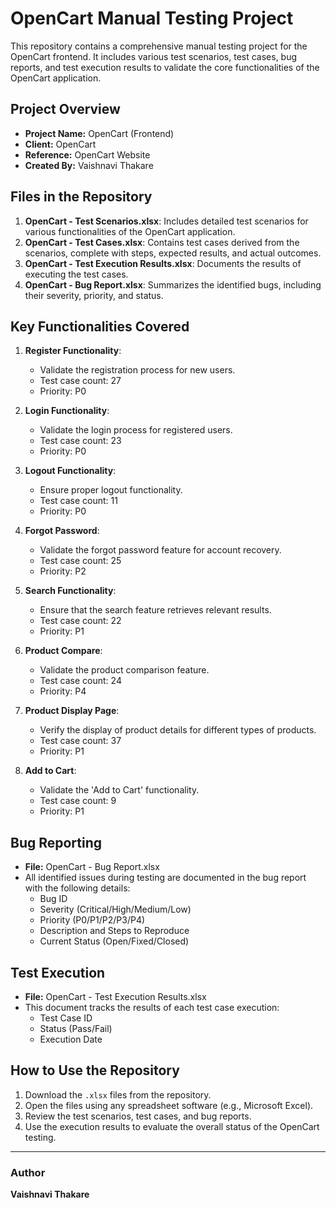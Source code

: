 # OpenCart Manual Testing Project

This repository contains a comprehensive manual testing project for the OpenCart frontend. It includes various test scenarios, test cases, bug reports, and test execution results to validate the core functionalities of the OpenCart application.

## Project Overview
- **Project Name:** OpenCart (Frontend)
- **Client:** OpenCart
- **Reference:** OpenCart Website
- **Created By:** Vaishnavi Thakare

## Files in the Repository
1. **OpenCart - Test Scenarios.xlsx**: Includes detailed test scenarios for various functionalities of the OpenCart application.
2. **OpenCart - Test Cases.xlsx**: Contains test cases derived from the scenarios, complete with steps, expected results, and actual outcomes.
3. **OpenCart - Test Execution Results.xlsx**: Documents the results of executing the test cases.
4. **OpenCart - Bug Report.xlsx**: Summarizes the identified bugs, including their severity, priority, and status.

## Key Functionalities Covered
1. **Register Functionality**:
   - Validate the registration process for new users.
   - Test case count: 27
   - Priority: P0

2. **Login Functionality**:
   - Validate the login process for registered users.
   - Test case count: 23
   - Priority: P0

3. **Logout Functionality**:
   - Ensure proper logout functionality.
   - Test case count: 11
   - Priority: P0

4. **Forgot Password**:
   - Validate the forgot password feature for account recovery.
   - Test case count: 25
   - Priority: P2

5. **Search Functionality**:
   - Ensure that the search feature retrieves relevant results.
   - Test case count: 22
   - Priority: P1

6. **Product Compare**:
   - Validate the product comparison feature.
   - Test case count: 24
   - Priority: P4

7. **Product Display Page**:
   - Verify the display of product details for different types of products.
   - Test case count: 37
   - Priority: P1

8. **Add to Cart**:
   - Validate the 'Add to Cart' functionality.
   - Test case count: 9
   - Priority: P1

## Bug Reporting
- **File:** OpenCart - Bug Report.xlsx
- All identified issues during testing are documented in the bug report with the following details:
  - Bug ID
  - Severity (Critical/High/Medium/Low)
  - Priority (P0/P1/P2/P3/P4)
  - Description and Steps to Reproduce
  - Current Status (Open/Fixed/Closed)

## Test Execution
- **File:** OpenCart - Test Execution Results.xlsx
- This document tracks the results of each test case execution:
  - Test Case ID
  - Status (Pass/Fail)
  - Execution Date

## How to Use the Repository
1. Download the `.xlsx` files from the repository.
2. Open the files using any spreadsheet software (e.g., Microsoft Excel).
3. Review the test scenarios, test cases, and bug reports.
4. Use the execution results to evaluate the overall status of the OpenCart testing.

---

### Author
**Vaishnavi Thakare**
